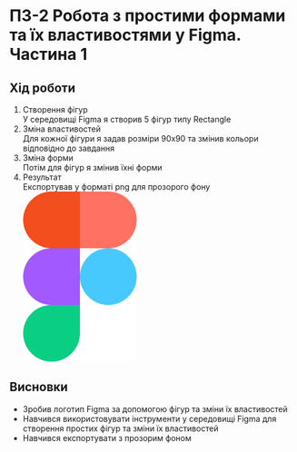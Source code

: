 # ПЗ-2 Робота з простими формами та їх властивостями у Figma. Частина 1
## Хід роботи
1. Створення фігур  
У середовищі Figma я створив 5 фігур типу Rectangle
2. Зміна властивостей  
Для кожної фігури я задав розміри 90х90 та змінив кольори відповідно до завдання  
3. Зміна форми  
Потім для фігур я змінив їхні форми  
4. Результат    
Експортував у форматі png для прозорого фону  
![Result](images/image_2.png)
## Висновки  
- Зробив логотип Figma за допомогою фігур та зміни їх властивостей
- Навчився використовувати інструменти у середовищі Figma для створення простих фігур та зміни їх властивостей
- Навчився експортувати з прозорим фоном
